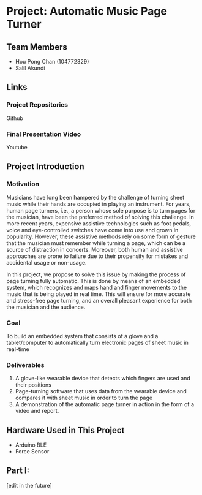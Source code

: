 # Project: Automatic Music Page Turner

## Team Members
- Hou Pong Chan (104772329)
- Salil Akundi 

## Links
### Project Repositories
Github
### Final Presentation Video
Youtube

## Project Introduction
### Motivation
Musicians have long been hampered by the challenge of turning sheet music while their hands are occupied in playing an instrument. For years, human page turners, i.e., a person whose sole purpose is to turn pages for the musician, have been the preferred method of solving this challenge. In more recent years, expensive assistive technologies such as foot pedals, voice and eye-controlled switches have come into use and grown in popularity. However, these assistive methods rely on some form of gesture that the musician must remember while turning a page, which can be a source of distraction in concerts. Moreover, both human and assistive approaches are prone to failure due to their propensity for mistakes and accidental usage or non-usage.

In this project, we propose to solve this issue by making the process of page turning fully automatic. This is done by means of an embedded system, which recognizes and maps hand and finger movements to the music that is being played in real time. This will ensure for more accurate and stress-free page turning, and an overall pleasant experience for both the musician and the audience.
### Goal
To build an embedded system that consists of a glove and a tablet/computer to automatically turn electronic pages of sheet music in real-time
### Deliverables
1) A glove-like wearable device that detects which fingers are used and their positions
2) Page-turning software that uses data from the wearable device and compares it with sheet music in order to turn the page
3) A demonstration of the automatic page turner in action in the form of a video and report.
## Hardware Used in This Project
- Arduino BLE
- Force Sensor

## Part I: 
[edit in the future]
